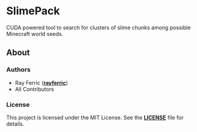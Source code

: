 # SlimePack

CUDA powered tool to search for clusters of slime chunks among possible Minecraft world seeds.

## About

### Authors

- Ray Ferric (**[rayferric](https://github.com/rayferric)**)
- All Contributors

### License

This project is licensed under the MIT License. See the **[LICENSE](LICENSE)** file for details.
